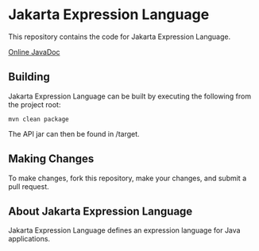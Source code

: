 # Jakarta Expression Language

This repository contains the code for Jakarta Expression Language.

[Online JavaDoc](https://javadoc.io/doc/jakarta.el/jakarta.el-api/)

Building
--------

Jakarta Expression Language can be built by executing the following from the project root:

``mvn clean package``

The API jar can then be found in /target.

Making Changes
--------------

To make changes, fork this repository, make your changes, and submit a pull request.

About Jakarta Expression Language
-------------

Jakarta Expression Language defines an expression language for Java applications.